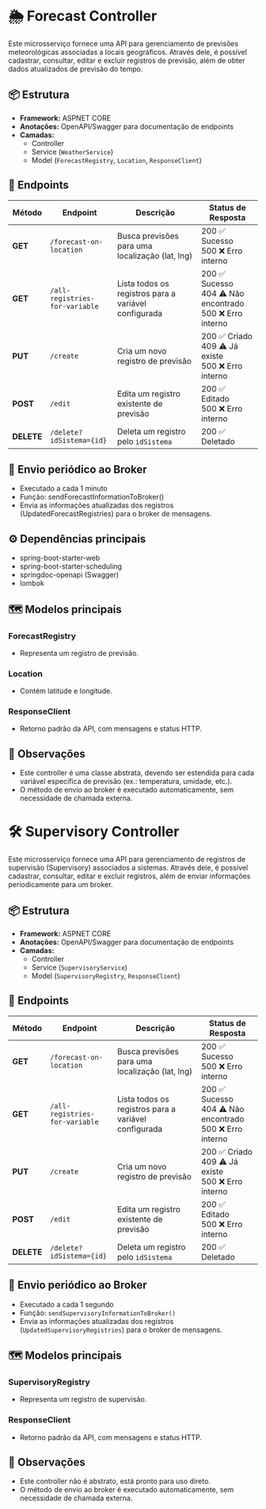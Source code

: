 
# 🌦️ Forecast Controller

Este microsserviço fornece uma API para gerenciamento de previsões meteorológicas associadas a locais geográficos. Através dele, é possível cadastrar, consultar, editar e excluir registros de previsão, além de obter dados atualizados de previsão do tempo.

## 📦 Estrutura

- **Framework:** ASPNET CORE
- **Anotações:** OpenAPI/Swagger para documentação de endpoints
- **Camadas:**
    - Controller
    - Service (`WeatherService`)
    - Model (`ForecastRegistry`, `Location`, `ResponseClient`)

## 🚀 Endpoints

| Método     | Endpoint                       | Descrição                                            | Status de Resposta                                           |
| ---------- | ------------------------------ | ---------------------------------------------------- | ------------------------------------------------------------ |
| **GET**    | `/forecast-on-location`        | Busca previsões para uma localização (lat, lng)      | 200 ✅ Sucesso<br>500 ❌ Erro interno                          |
| **GET**    | `/all-registries-for-variable` | Lista todos os registros para a variável configurada | 200 ✅ Sucesso<br>404 ⚠️ Não encontrado<br>500 ❌ Erro interno |
| **PUT**    | `/create`                      | Cria um novo registro de previsão                    | 200 ✅ Criado<br>409 ⚠️ Já existe<br>500 ❌ Erro interno       |
| **POST**   | `/edit`                        | Edita um registro existente de previsão              | 200 ✅ Editado<br>500 ❌ Erro interno                          |
| **DELETE** | `/delete?idSistema={id}`       | Deleta um registro pelo `idSistema`                  | 200 ✅ Deletado                                               |

## 🔄 Envio periódico ao Broker

- Executado a cada 1 minuto
- Função: sendForecastInformationToBroker()
- Envia as informações atualizadas dos registros (UpdatedForecastRegistries) para o broker de mensagens.

## ⚙️ Dependências principais

- spring-boot-starter-web
- spring-boot-starter-scheduling
- springdoc-openapi (Swagger)
- lombok

## 🗺️ Modelos principais

### ForecastRegistry
- Representa um registro de previsão.

### Location
- Contém latitude e longitude.

### ResponseClient
- Retorno padrão da API, com mensagens e status HTTP.

## 📑 Observações

- Este controller é uma classe abstrata, devendo ser estendida para cada variável específica de previsão (ex.: temperatura, umidade, etc.).
- O método de envio ao broker é executado automaticamente, sem necessidade de chamada externa.


# 🛠️ Supervisory Controller

Este microsserviço fornece uma API para gerenciamento de registros de supervisão (Supervisory) associados a sistemas. Através dele, é possível cadastrar, consultar, editar e excluir registros, além de enviar informações periodicamente para um broker.

## 📦 Estrutura

- **Framework:** ASPNET CORE
- **Anotações:** OpenAPI/Swagger para documentação de endpoints
- **Camadas:**
    - Controller
    - Service (`SupervisoryService`)
    - Model (`SupervisoryRegistry`, `ResponseClient`)

## 🚀 Endpoints
| Método     | Endpoint                       | Descrição                                            | Status de Resposta                                           |
| ---------- | ------------------------------ | ---------------------------------------------------- | ------------------------------------------------------------ |
| **GET**    | `/forecast-on-location`        | Busca previsões para uma localização (lat, lng)      | 200 ✅ Sucesso<br>500 ❌ Erro interno                          |
| **GET**    | `/all-registries-for-variable` | Lista todos os registros para a variável configurada | 200 ✅ Sucesso<br>404 ⚠️ Não encontrado<br>500 ❌ Erro interno |
| **PUT**    | `/create`                      | Cria um novo registro de previsão                    | 200 ✅ Criado<br>409 ⚠️ Já existe<br>500 ❌ Erro interno       |
| **POST**   | `/edit`                        | Edita um registro existente de previsão              | 200 ✅ Editado<br>500 ❌ Erro interno                          |
| **DELETE** | `/delete?idSistema={id}`       | Deleta um registro pelo `idSistema`                  | 200 ✅ Deletado                                               |

## 🔄 Envio periódico ao Broker

- Executado a cada 1 segundo
- Função: `sendSupervisoryInformationToBroker()`
- Envia as informações atualizadas dos registros (`UpdatedSupervisoryRegistries`) para o broker de mensagens.

## 🗺️ Modelos principais

### SupervisoryRegistry
- Representa um registro de supervisão.

### ResponseClient
- Retorno padrão da API, com mensagens e status HTTP.

## 📑 Observações

- Este controller não é abstrato, está pronto para uso direto.
- O método de envio ao broker é executado automaticamente, sem necessidade de chamada externa.